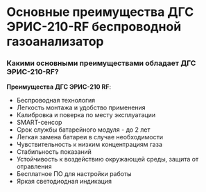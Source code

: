 # Основные преимущества ДГС ЭРИС-210-RF беспроводной газоанализатор
### Какими основными преимуществами обладает ДГС ЭРИС-210-RF?

**Преимущества ДГС ЭРИС-210 RF**:
- Беспроводная технология
- Легкость монтажа и удобство применения
- Калибровка и поверка по месту эксплуатации
- SMART-сенсор
- Срок службы батарейного модуля - до 2 лет
- Легкая замена батареи в случае необходимости
- Чувствительность к низким концентрациям газа
- Стабильность показаний
- Устойчивость к воздействию окружающей среды, защита от отравления
- Бесплатное ПО для настройки работы
- Яркая светодиодная индикация